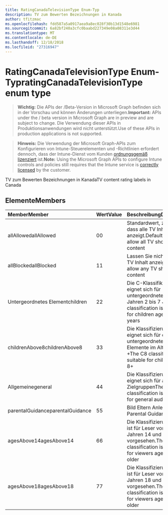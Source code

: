 ```yaml
---
title: RatingCanadaTelevisionType Enum-Typ
description: TV zum Bewerten Bezeichnungen in Kanada
author: tfitzmac
ms.openlocfilehash: fdd587a5a0917aea9a8ec028f30b13d1548e6981
ms.sourcegitcommit: 6a82bf240a3cfc0baabd227349e08a08311e3d44
ms.translationtype: MT
ms.contentlocale: de-DE
ms.lasthandoff: 12/18/2018
ms.locfileid: "27316947"
---
```

# <a name="ratingcanadatelevisiontype-enum-type"></a><span data-ttu-id="a7592-103">RatingCanadaTelevisionType Enum-Typ</span><span class="sxs-lookup"><span data-stu-id="a7592-103">ratingCanadaTelevisionType enum type</span></span>

> <span data-ttu-id="a7592-104">**Wichtig:** Die APIs der /Beta-Version in Microsoft Graph befinden sich in der Vorschau und können Änderungen unterliegen.</span><span class="sxs-lookup"><span data-stu-id="a7592-104">**Important:** APIs under the / beta version in Microsoft Graph are in preview and are subject to change.</span></span> <span data-ttu-id="a7592-105">Die Verwendung dieser APIs in Produktionsanwendungen wird nicht unterstützt.</span><span class="sxs-lookup"><span data-stu-id="a7592-105">Use of these APIs in production applications is not supported.</span></span>

> <span data-ttu-id="a7592-106">**Hinweis:** Die Verwendung der Microsoft Graph-APIs zum Konfigurieren von Intune-Steuerelementen und -Richtlinien erfordert dennoch, dass der Intune-Dienst vom Kunden [ordnungsgemäß lizenziert](https://go.microsoft.com/fwlink/?linkid=839381) ist.</span><span class="sxs-lookup"><span data-stu-id="a7592-106">**Note:** Using the Microsoft Graph APIs to configure Intune controls and policies still requires that the Intune service is [correctly licensed](https://go.microsoft.com/fwlink/?linkid=839381) by the customer.</span></span>

<span data-ttu-id="a7592-107">TV zum Bewerten Bezeichnungen in Kanada</span><span class="sxs-lookup"><span data-stu-id="a7592-107">TV content rating labels in Canada</span></span>
## <a name="members"></a><span data-ttu-id="a7592-108">Elemente</span><span class="sxs-lookup"><span data-stu-id="a7592-108">Members</span></span>
|<span data-ttu-id="a7592-109">Member</span><span class="sxs-lookup"><span data-stu-id="a7592-109">Member</span></span>|<span data-ttu-id="a7592-110">Wert</span><span class="sxs-lookup"><span data-stu-id="a7592-110">Value</span></span>|<span data-ttu-id="a7592-111">Beschreibung</span><span class="sxs-lookup"><span data-stu-id="a7592-111">Description</span></span>|
|:---|:---|:---|
|<span data-ttu-id="a7592-112">allAllowed</span><span class="sxs-lookup"><span data-stu-id="a7592-112">allAllowed</span></span>|<span data-ttu-id="a7592-113">0</span><span class="sxs-lookup"><span data-stu-id="a7592-113">0</span></span>|<span data-ttu-id="a7592-114">Standardwert, zulassen, dass alle TV Inhalt anzeigt.</span><span class="sxs-lookup"><span data-stu-id="a7592-114">Default value, allow all TV shows content</span></span>|
|<span data-ttu-id="a7592-115">allBlocked</span><span class="sxs-lookup"><span data-stu-id="a7592-115">allBlocked</span></span>|<span data-ttu-id="a7592-116">1</span><span class="sxs-lookup"><span data-stu-id="a7592-116">1</span></span>|<span data-ttu-id="a7592-117">Lassen Sie nicht, dass alle TV Inhalt anzeigt.</span><span class="sxs-lookup"><span data-stu-id="a7592-117">Do not allow any TV shows content</span></span>|
|<span data-ttu-id="a7592-118">Untergeordnetes Element</span><span class="sxs-lookup"><span data-stu-id="a7592-118">children</span></span>|<span data-ttu-id="a7592-119">2</span><span class="sxs-lookup"><span data-stu-id="a7592-119">2</span></span>|<span data-ttu-id="a7592-120">Die C-Klassifikation eignet sich für untergeordnete Elemente Jahren 2 bis 7 Jahre</span><span class="sxs-lookup"><span data-stu-id="a7592-120">The C classification is suitable for children ages of 2 to 7 years</span></span>|
|<span data-ttu-id="a7592-121">childrenAbove8</span><span class="sxs-lookup"><span data-stu-id="a7592-121">childrenAbove8</span></span>|<span data-ttu-id="a7592-122">3</span><span class="sxs-lookup"><span data-stu-id="a7592-122">3</span></span>|<span data-ttu-id="a7592-123">Die Klassifizierung C8 eignet sich für die untergeordneten Elemente im Alter von 8 +</span><span class="sxs-lookup"><span data-stu-id="a7592-123">The C8 classification is suitable for children ages 8+</span></span>|
|<span data-ttu-id="a7592-124">Allgemeine</span><span class="sxs-lookup"><span data-stu-id="a7592-124">general</span></span>|<span data-ttu-id="a7592-125">4</span><span class="sxs-lookup"><span data-stu-id="a7592-125">4</span></span>|<span data-ttu-id="a7592-126">Die Klassifizierung G eignet sich für allgemeine Zielgruppen</span><span class="sxs-lookup"><span data-stu-id="a7592-126">The G classification is suitable for general audience</span></span>|
|<span data-ttu-id="a7592-127">parentalGuidance</span><span class="sxs-lookup"><span data-stu-id="a7592-127">parentalGuidance</span></span>|<span data-ttu-id="a7592-128">5</span><span class="sxs-lookup"><span data-stu-id="a7592-128">5</span></span>|<span data-ttu-id="a7592-129">Bild Eltern Anleitungen</span><span class="sxs-lookup"><span data-stu-id="a7592-129">PG, Parental Guidance</span></span>|
|<span data-ttu-id="a7592-130">agesAbove14</span><span class="sxs-lookup"><span data-stu-id="a7592-130">agesAbove14</span></span>|<span data-ttu-id="a7592-131">6</span><span class="sxs-lookup"><span data-stu-id="a7592-131">6</span></span>|<span data-ttu-id="a7592-132">Die Klassifizierung 14 + ist für Leser von Berichten Jahren 14 und ältere vorgesehen.</span><span class="sxs-lookup"><span data-stu-id="a7592-132">The 14+ classification is intended for viewers ages 14 and older</span></span>|
|<span data-ttu-id="a7592-133">agesAbove18</span><span class="sxs-lookup"><span data-stu-id="a7592-133">agesAbove18</span></span>|<span data-ttu-id="a7592-134">7</span><span class="sxs-lookup"><span data-stu-id="a7592-134">7</span></span>|<span data-ttu-id="a7592-135">Die Klassifizierung 18 + ist für Leser von Berichten Jahren 18 und ältere vorgesehen.</span><span class="sxs-lookup"><span data-stu-id="a7592-135">The 18+ classification is intended for viewers ages 18 and older</span></span>|





